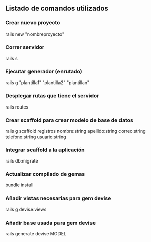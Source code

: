 ## Listado de comandos utilizados
### Crear nuevo proyecto
rails new "nombreproyecto"

### Correr servidor
rails s

### Ejecutar generador (enrutado)
rails g "plantilla1" "plantilla2" "plantillan"

### Desplegar rutas que tiene el servidor
rails routes

### Crear scaffold para crear modelo de base de datos
rails g scaffold registros nombre:string apellido:string correo:string telefono:string usuario:string

### Integrar scaffold a la aplicación
rails db:migrate

### Actualizar compilado de gemas
bundle install

### Añadir vistas necesarias para gem devise
rails g devise:views

### Añadir base usada para gem devise
rails generate devise MODEL